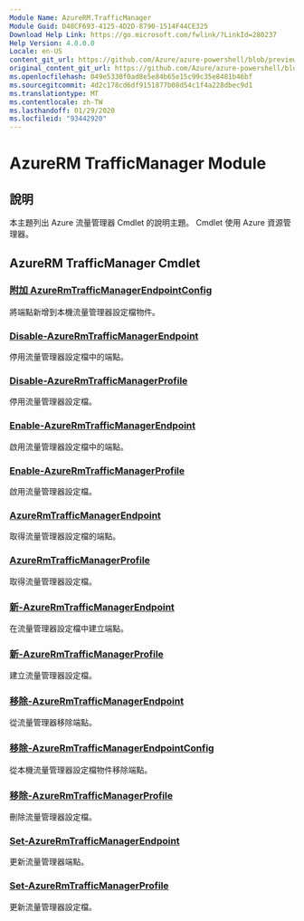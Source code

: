 ```yaml
---
Module Name: AzureRM.TrafficManager
Module Guid: D48CF693-4125-4D2D-8790-1514F44CE325
Download Help Link: https://go.microsoft.com/fwlink/?LinkId=280237
Help Version: 4.0.0.0
Locale: en-US
content_git_url: https://github.com/Azure/azure-powershell/blob/preview/src/ResourceManager/TrafficManager/Commands.TrafficManager2/help/AzureRM.TrafficManager.md
original_content_git_url: https://github.com/Azure/azure-powershell/blob/preview/src/ResourceManager/TrafficManager/Commands.TrafficManager2/help/AzureRM.TrafficManager.md
ms.openlocfilehash: 049e5330f0ad8e5e84b65e15c99c35e8481b46bf
ms.sourcegitcommit: 4d2c178cd6df9151877b08d54c1f4a228dbec9d1
ms.translationtype: MT
ms.contentlocale: zh-TW
ms.lasthandoff: 01/29/2020
ms.locfileid: "93442920"
---
```

# AzureRM TrafficManager Module
## 說明
本主題列出 Azure 流量管理器 Cmdlet 的說明主題。 Cmdlet 使用 Azure 資源管理器。

## AzureRM TrafficManager Cmdlet
### [附加 AzureRmTrafficManagerEndpointConfig](Add-AzureRmTrafficManagerEndpointConfig.md)
將端點新增到本機流量管理器設定檔物件。

### [Disable-AzureRmTrafficManagerEndpoint](Disable-AzureRmTrafficManagerEndpoint.md)
停用流量管理器設定檔中的端點。

### [Disable-AzureRmTrafficManagerProfile](Disable-AzureRmTrafficManagerProfile.md)
停用流量管理器設定檔。

### [Enable-AzureRmTrafficManagerEndpoint](Enable-AzureRmTrafficManagerEndpoint.md)
啟用流量管理器設定檔中的端點。

### [Enable-AzureRmTrafficManagerProfile](Enable-AzureRmTrafficManagerProfile.md)
啟用流量管理器設定檔。

### [AzureRmTrafficManagerEndpoint](Get-AzureRmTrafficManagerEndpoint.md)
取得流量管理器設定檔的端點。

### [AzureRmTrafficManagerProfile](Get-AzureRmTrafficManagerProfile.md)
取得流量管理器設定檔。

### [新-AzureRmTrafficManagerEndpoint](New-AzureRmTrafficManagerEndpoint.md)
在流量管理器設定檔中建立端點。

### [新-AzureRmTrafficManagerProfile](New-AzureRmTrafficManagerProfile.md)
建立流量管理器設定檔。

### [移除-AzureRmTrafficManagerEndpoint](Remove-AzureRmTrafficManagerEndpoint.md)
從流量管理器移除端點。

### [移除-AzureRmTrafficManagerEndpointConfig](Remove-AzureRmTrafficManagerEndpointConfig.md)
從本機流量管理器設定檔物件移除端點。

### [移除-AzureRmTrafficManagerProfile](Remove-AzureRmTrafficManagerProfile.md)
刪除流量管理器設定檔。

### [Set-AzureRmTrafficManagerEndpoint](Set-AzureRmTrafficManagerEndpoint.md)
更新流量管理器端點。

### [Set-AzureRmTrafficManagerProfile](Set-AzureRmTrafficManagerProfile.md)
更新流量管理器設定檔。

